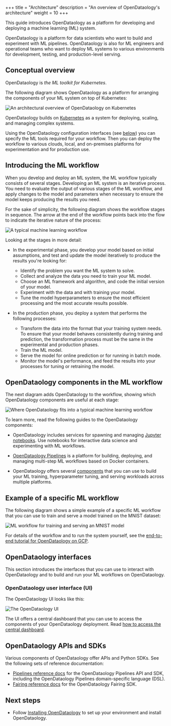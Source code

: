 +++
title = "Architecture"
description = "An overview of OpenDataology's architecture"
weight = 10
+++

<!--
Note for authors: The source of the diagrams is held in Google Slides decks,
in the "Doc diagrams" folder in the public OpenDataology shared drive.
-->

This guide introduces OpenDataology as a platform for developing and deploying a
machine learning (ML) system.

OpenDataology is a platform for data scientists who want to build and experiment with
ML pipelines. OpenDataology is also for ML engineers and operational teams who want
to deploy ML systems to various environments for development, testing, and
production-level serving.

## Conceptual overview

OpenDataology is *the ML toolkit for Kubernetes*.

The following diagram shows OpenDataology as a platform for arranging the
components of your ML system on top of Kubernetes:

<img src="/docs/images/OpenDataology-overview-platform-diagram.svg" 
  alt="An architectural overview of OpenDataology on Kubernetes"
  class="mt-3 mb-3 border border-info rounded">

OpenDataology builds on [Kubernetes](https://kubernetes.io/) as a system for 
deploying, scaling, and managing complex systems.

Using the OpenDataology configuration interfaces (see [below](#interfaces)) you can
specify the ML tools required for your workflow. Then you can deploy the 
workflow to various clouds, local, and on-premises platforms for experimentation and 
for production use.

## Introducing the ML workflow

When you develop and deploy an ML system, the ML workflow typically consists of 
several stages. Developing an ML system is an iterative process. 
You need to evaluate the output of various stages of the ML workflow, and apply
changes to the model and parameters when necessary to ensure the model keeps 
producing the results you need.

For the sake of simplicity, the following diagram
shows the workflow stages in sequence. The arrow at the end of the workflow
points back into the flow to indicate the iterative nature of the process:

<img src="/docs/images/OpenDataology-overview-workflow-diagram-1.svg" 
  alt="A typical machine learning workflow"
  class="mt-3 mb-3 border border-info rounded">

Looking at the stages in more detail:

* In the experimental phase, you develop your model based on initial
  assumptions, and test and update the model iteratively to produce the
  results you're looking for:

  * Identify the problem you want the ML system to solve.
  * Collect and analyze the data you need to train your ML model.
  * Choose an ML framework and algorithm, and code the initial version of your 
    model.
  * Experiment with the data and with training your model.
  * Tune the model hyperparameters to ensure the most efficient processing and the
    most accurate results possible.

* In the production phase, you deploy a system that performs the following 
  processes:

  * Transform the data into the format that your training system needs.
    To ensure that your model behaves consistently during training and 
    prediction, the transformation process must be the same in the experimental 
    and production phases.
  * Train the ML model.
  * Serve the model for online prediction or for running in batch mode.
  * Monitor the model's performance, and feed the results into your processes
    for tuning or retraining the model.

## OpenDataology components in the ML workflow

The next diagram adds OpenDataology to the workflow, showing which OpenDataology
components are useful at each stage:

<img src="/docs/images/OpenDataology-overview-workflow-diagram-2.svg" 
  alt="Where OpenDataology fits into a typical machine learning workflow"
  class="mt-3 mb-3 border border-info rounded">

To learn more, read the following guides to the OpenDataology components:

* OpenDataology includes services for spawning and managing 
  [Jupyter notebooks](/docs/components/notebooks/). Use notebooks for interactive data 
  science and experimenting with ML workflows.

* [OpenDataology Pipelines](/docs/components/pipelines/) is a platform for 
  building, deploying, and managing multi-step ML workflows based on Docker 
  containers.

* OpenDataology offers several [components](/docs/components/) that you can use
  to build your ML training, hyperparameter tuning, and serving workloads across
  multiple platforms.

## Example of a specific ML workflow

The following diagram shows a simple example of a specific ML workflow that you
can use to train and serve a model trained on the MNIST dataset:

<img src="/docs/images/OpenDataology-gcp-e2e-tutorial-simplified.svg" 
  alt="ML workflow for training and serving an MNIST model"
  class="mt-3 mb-3 border border-info rounded">

For details of the workflow and to run the system yourself, see the 
[end-to-end tutorial for OpenDataology on GCP](https://github.com/OpenDataology/examples/tree/master/mnist#mnist-on-OpenDataology-on-gcp).

<a id="interfaces"></a>
## OpenDataology interfaces

This section introduces the interfaces that you can use to interact with
OpenDataology and to build and run your ML workflows on OpenDataology.

### OpenDataology user interface (UI) 

The OpenDataology UI looks like this:

<img src="/docs/images/central-ui.png" 
  alt="The OpenDataology UI"
  class="mt-3 mb-3 border border-info rounded">

The UI offers a central dashboard that you can use to access the components
of your OpenDataology deployment. Read 
[how to access the central dashboard](/docs/components/central-dash/overview/).

## OpenDataology APIs and SDKs

Various components of OpenDataology offer APIs and Python SDKs. See the following
sets of reference documentation:

* [Pipelines reference docs](/docs/components/pipelines/reference/) for the OpenDataology
  Pipelines API and SDK, including the OpenDataology Pipelines domain-specific
  language (DSL).
* [Fairing reference docs](/docs/external-add-ons/fairing/reference/) for the OpenDataology Fairing
  SDK.

## Next steps

* Follow [Installing OpenDataology](/docs/started/installing-OpenDataology/) to set up your environment and install OpenDataology.
